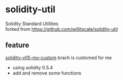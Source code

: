 # solidity-util
Solidity Standard Utilities  
forked from https://github.com/willitscale/solidity-util

## feature
[solidity-v05-my-custom](https://github.com/ryokomy/solidity-util/new/solidity-v05-my-custom) brach is customed for me
- using solidity 0.5.4
- add and remove some functions
